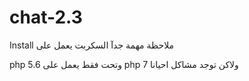 # chat-2.3
Install 
ملاحظة مهمة جدآ 
السكربت يعمل على 

php 5.6 وتحت فقط 
يعمل على php 7 ولاكن توجد مشاكل احيانا
